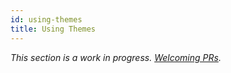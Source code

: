 ```yaml
---
id: using-themes
title: Using Themes
---
```


_This section is a work in progress. [Welcoming PRs](https://github.com/facebook/docusaurus/issues/1640)._

<!--

Outline
---
High-level overview about themes:
- how to use a theme
- how to pass theme configurations
- how to swizzle components and the power of it

Related pieces
---
- [Advanced Guides – Themes](advanced-themes.md)
- [API - Themes](api-themes.md)

References
---
- [themes RFC](https://github.com/facebook/docusaurus/issues/1438)
- [how classic template uses themes](/packages/docusaurus/templates/classic/docusaurus.config.js)
- [using plugins doc](using-plugins.md)
- [vuepress docs on themes](https://v1.vuepress.vuejs.org/theme/)

-->
